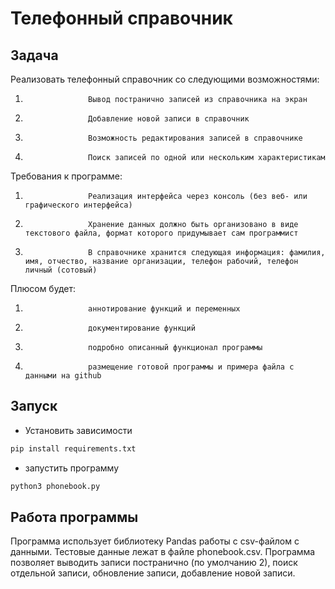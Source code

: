# Телефонный справочник

## Задача

Реализовать телефонный справочник со следующими возможностями:
1.                   Вывод постранично записей из справочника на экран
2.                   Добавление новой записи в справочник
3.                   Возможность редактирования записей в справочнике
4.                   Поиск записей по одной или нескольким характеристикам
Требования к программе:
1.                   Реализация интерфейса через консоль (без веб- или графического интерфейса)
2.                   Хранение данных должно быть организовано в виде текстового файла, формат которого придумывает сам программист
3.                   В справочнике хранится следующая информация: фамилия, имя, отчество, название организации, телефон рабочий, телефон личный (сотовый)
Плюсом будет:
1.                   аннотирование функций и переменных
2.                   документирование функций
3.                   подробно описанный функционал программы
4.                   размещение готовой программы и примера файла с данными на github


## Запуск
- Установить зависимости

```bash
pip install requirements.txt

```
- запустить программу

```bash
python3 phonebook.py
```

## Работа программы
Программа использует библиотеку Pandas работы с csv-файлом с данными. Тестовые данные лежат в файле
phonebook.csv. Программа позволяет выводить записи постранично (по умолчанию 2), поиск отдельной записи, обновление
записи, добавление новой записи.